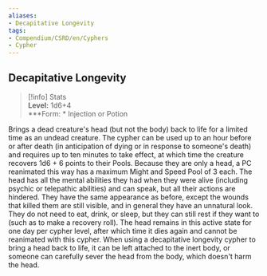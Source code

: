 ```yaml
---
aliases:
- Decapitative Longevity
tags:
- Compendium/CSRD/en/Cyphers
- Cypher
---
```


  
## Decapitative Longevity  
>[!info] Stats  
> **Level:** 1d6+4  
> ***Form: * Injection or Potion
  
Brings a dead creature's head (but not the body) back to life for a limited time as an undead creature. The cypher can be used up to an hour before or after death (in anticipation of dying or in response to someone's death) and requires up to ten minutes to take effect, at which time the creature recovers 1d6 + 6 points to their Pools. Because they are only a head, a PC reanimated this way has a maximum Might and Speed Pool of 3 each. The head has all the mental abilities they had when they were alive (including psychic or telepathic abilities) and can speak, but all their actions are hindered. They have the same appearance as before, except the wounds that killed them are still visible, and in general they have an unnatural look. They do not need to eat, drink, or sleep, but they can still rest if they want to (such as to make a recovery roll). The head remains in this active state for one day per cypher level, after which time it dies again and cannot be reanimated with this cypher. When using a decapitative longevity cypher to bring a head back to life, it can be left attached to the inert body, or someone can carefully sever the head from the body, which doesn't harm the head.